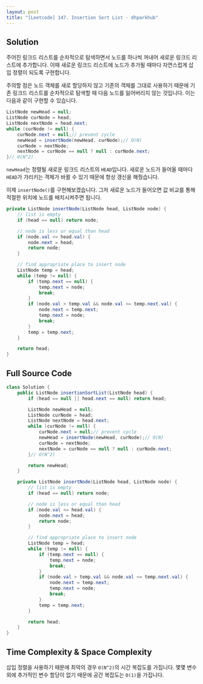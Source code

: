 ```yaml
---
layout: post
title: "[Leetcode] 147. Insertion Sort List - dhparkhub"
---
```


## Solution

주어진 링크드 리스트를 순차적으로 탐색하면서 노드를 하나씩 꺼내어 새로운 링크드 리스트에 추가합니다. 이때 새로운 링크드 리스트에 노드가 추가될 때마다 자연스럽게 삽입 정렬이 되도록 구현합니다.

주의할 점은 노드 객체를 새로 할당하지 않고 기존의 객체를 그대로 사용하기 때문에 기존 링크드 리스트를 순차적으로 탐색할 때 다음 노드를 잃어버리지 않는 것입니다. 이는 다음과 같이 구현할 수 있습니다.

```java
ListNode newHead = null;
ListNode curNode = head;
ListNode nextNode = head.next;
while (curNode != null) {
    curNode.next = null;// prevent cycle
    newHead = insertNode(newHead, curNode);// O(N)
    curNode = nextNode;
    nextNode = curNode == null ? null : curNode.next;
}// O(N^2)
```

`newHead`는 정렬될 새로운 링크드 리스트의 `HEAD`입니다. 새로운 노드가 들어올 때마다 `HEAD`가 가리키는 객체가 바뀔 수 있기 때문에 항상 갱신을 해줬습니다.

이제 `insertNode()`를 구현해보겠습니다. 그저 새로운 노드가 들어오면 값 비교를 통해 적절한 위치에 노드를 배치시켜주면 됩니다.

```java
private ListNode insertNode(ListNode head, ListNode node) {
    // list is empty
    if (head == null) return node;

    // node is less or equal than head
    if (node.val <= head.val) {
        node.next = head;
        return node;
    }

    // find appropriate place to insert node
    ListNode temp = head;
    while (temp != null) {
        if (temp.next == null) {
            temp.next = node;
            break;
        }
        if (node.val > temp.val && node.val <= temp.next.val) {
            node.next = temp.next;
            temp.next = node;
            break;
        }
        temp = temp.next;
    }

    return head;
}
```

## Full Source Code

```java
class Solution {
    public ListNode insertionSortList(ListNode head) {
        if (head == null || head.next == null) return head;

        ListNode newHead = null;
        ListNode curNode = head;
        ListNode nextNode = head.next;
        while (curNode != null) {
            curNode.next = null;// prevent cycle
            newHead = insertNode(newHead, curNode);// O(N)
            curNode = nextNode;
            nextNode = curNode == null ? null : curNode.next;
        }// O(N^2)

        return newHead;
    }

    private ListNode insertNode(ListNode head, ListNode node) {
        // list is empty
        if (head == null) return node;

        // node is less or equal than head
        if (node.val <= head.val) {
            node.next = head;
            return node;
        }

        // find appropriate place to insert node
        ListNode temp = head;
        while (temp != null) {
            if (temp.next == null) {
                temp.next = node;
                break;
            }
            if (node.val > temp.val && node.val <= temp.next.val) {
                node.next = temp.next;
                temp.next = node;
                break;
            }
            temp = temp.next;
        }

        return head;
    }
}
```

## Time Complexity & Space Complexity

삽입 정렬을 사용하기 때문에 최악의 경우 `O(N^2)`의 시간 복잡도를 가집니다. 몇몇 변수 외에 추가적인 변수 할당이 없기 때문에 공간 복잡도는 `O(1)`을 가집니다.
